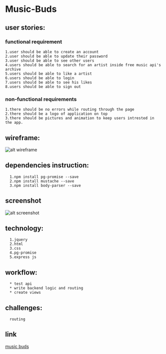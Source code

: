 # Music-Buds

## user stories:


### functional requirement

    1.user should be able to create an account
    2.user should be able to update their password
    3.user should be able to see other users
    4.users should be able to search for an artist inside free music api's archive
    5.users should be able to like a artist
    6.users should be able to login
    7.users should be able to see his likes
    8.users should be able to sign out
  
### non-functional requirements
    1.there should be no errors while routing through the page
    2.there should be a logo of application on top
    3.there should be pictures and animation to keep users intrested in the app.
  
  
  ## wireframe:
  ![alt wireframe](http://i.imgur.com/wNx9O3o.png)
  
  ## dependencies instruction:


	  1.npm install pg-promise --save
	  2.npm install mustache --save
	  3.npm install body-parser --save
	
  ## screenshot
  ![alt screenshot](http://i.imgur.com/BwQdcGD.png)
  
  ## technology:
      1.jquery
      2.html
      3.css
      4.pg-promise
      5.express js
      
  ## workflow:
      * test api
      * write backend logic and routing
      * create views
      
  ## challenges:
    
      routing 
      
  ## link
  
   [music buds](https://fathomless-citadel-19898.herokuapp.com/)
  
  
  
  
